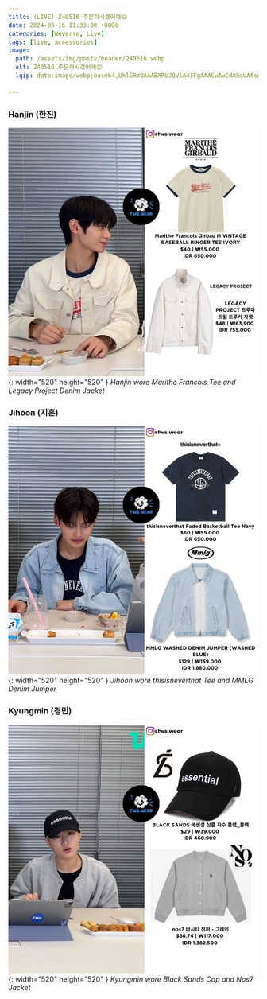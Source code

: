 ```yaml
---
title: (LIVE) 240516 주문하시겠어예😊
date: 2024-05-16 11:33:00 +0800
categories: [Weverse, Live]
tags: [live, accessories]
image:
  path: /assets/img/posts/header/240516.webp
  alt: 240516 주문하시겠어예😊
  lqip: data:image/webp;base64,UklGRmQAAABXRUJQVlA4IFgAAACwAwCdASoUAAsAPzmGuVOvKSWisAgB4CcJYwDE2Bu0vvtMQSPsMADvE9xe+WKK9XAb0exEKbajFhlJ9CcVXlDXRNFD2SeaixDViA8aQvgSGHYqiJ0L6AAA

---
```


### Hanjin (한진)

![Desktop View](/assets/img/posts/weverse-live/240516-hanjin.jpg){: width="520" height="520" }
_Hanjin wore Marithe Francois Tee and Legacy Project Denim Jacket_

### Jihoon (지훈)

![Desktop View](/assets/img/posts/weverse-live/240516-jihoon.jpg){: width="520" height="520" }
_Jihoon wore thisisneverthat Tee and MMLG Denim Jumper_

### Kyungmin (경민)

![Desktop View](/assets/img/posts/weverse-live/240516-kyungmin.jpg){: width="520" height="520" }
_Kyungmin wore Black Sands Cap and Nos7 Jacket_